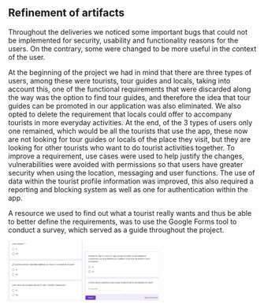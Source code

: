 ## Refinement of artifacts

Throughout the deliveries we noticed some important bugs that could not be implemented for security, usability and functionality reasons for the users. On the contrary, some were changed to be more useful in the context of the user. 

At the beginning of the project we had in mind that there are three types of users, among these were tourists, tour guides and locals, taking into account this, one of the functional requirements that were discarded along the way was the option to find tour guides, and therefore the idea that tour guides can be promoted in our application was also eliminated. We also opted to delete the requirement that locals could offer to accompany tourists in more everyday activities. At the end, of the 3 types of users only one remained, which would be all the tourists that use the app, these now are not looking for tour guides or locals of the place they visit, but they are looking for other tourists who want to do tourist activities together. To improve a requirement, use cases were used to help justify the changes, vulnerabilities were avoided with permissions so that users have greater security when using the location, messaging and user functions. The use of data within the tourist profile information was improved, this also required a reporting and blocking system as well as one for authentication within the app. 

A resource we used to find out what a tourist really wants and thus be able to better define the requirements, was to use the Google Forms tool to conduct a survey, which served as a guide throughout the project.

<img src="Survey1.png" width="30%"/> <img src="Survey2.png" width="30%"/>
